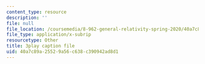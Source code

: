 ```yaml
---
content_type: resource
description: ''
file: null
file_location: /coursemedia/8-962-general-relativity-spring-2020/40a7c89a25529a56c638c390942ad8d1_9lIgAPvppk0.srt
file_type: application/x-subrip
resourcetype: Other
title: 3play caption file
uid: 40a7c89a-2552-9a56-c638-c390942ad8d1
---
```

